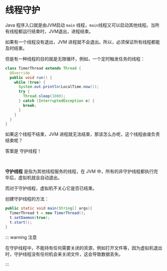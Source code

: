 # 线程守护

Java 程序入口就是由JVM启动 `main` 线程，`main`线程又可以启动其他线程。当所有线程都运行结束时，JVM退出，进程结束。

如果有一个线程没有退出，JVM 进程就不会退出。所以，必须保证所有线程都能及时结束。

但是有一种线程的目的就是无限循环，例如，一个定时触发任务的线程：

```java
class TimerThread extends Thread {
  @Override
  public void run() {
    while (true) {
      System.out.println(LocalTime.now());
      try {
        Thread.sleep(1000);
      } catch (InterruptedException e) {
        break;
      }
    }
  }
}
```

如果这个线程不结束，JVM 进程就无法结束，那该怎么办呢，这个线程由谁负责结束呢？

答案是 守护线程！

<br/>

**守护线程** 是指为其他线程服务的线程，在 JVM 中，所有的非守护线程都执行完毕后，虚拟机就会自动退出。

而对于守护线程，虚拟机不关心它是否已结束。

创建守护线程的方法：

```java {3}
public static void main(String[] args){
  TimerThread t = new TimerThread();
  t.setDaemon(true);
  t.start();
}
```

::: warning 注意

在守护线程中，不能持有任何需要关闭的资源，例如打开文件等，因为虚拟机退出时，守护线程没有任何机会来关闭文件，这会导致数据丢失。

:::